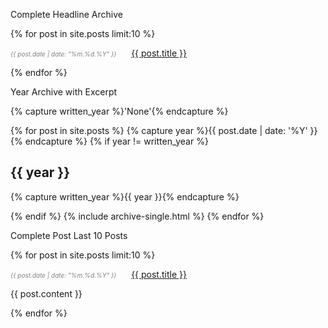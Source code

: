 Complete Headline Archive

{% for post in site.posts limit:10 %}

<span class="time"> <font color="gray" size="1em"><i> {{ post.date | date: "%m.%d.%Y" }}</i></font> </span> &nbsp;&nbsp;&nbsp;&nbsp; 
<a href="{{ post.url | prepend: site.baseurl }}">{{ post.title }}</a>

{% endfor %}



Year Archive with Excerpt


{% capture written_year %}'None'{% endcapture %}

{% for post in site.posts %}
 {% capture year %}{{ post.date | date: '%Y' }}
 {% endcapture %}
{% if year != written_year %}

<h2 id="{{ year | slugify }}" class="archive__subtitle">{{ year }}</h2>
    
{% capture written_year %}{{ year }}{% endcapture %}
    
{% endif %}
{% include archive-single.html %}
{% endfor %}



Complete Post Last 10 Posts

{% for post in site.posts limit:10 %}

<span class="time"> <font color="gray" size="1em"><i> {{ post.date | date: "%m.%d.%Y" }}</i></font> </span> &nbsp;&nbsp;&nbsp;&nbsp; 
<a href="{{ post.url | prepend: site.baseurl }}">{{ post.title }}</a>
<div class="post-content">{{ post.content }}</div>

{% endfor %}
